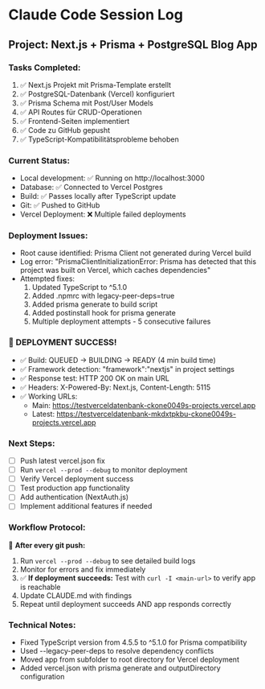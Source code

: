 # Claude Code Session Log

## Project: Next.js + Prisma + PostgreSQL Blog App

### Tasks Completed:
1. ✅ Next.js Projekt mit Prisma-Template erstellt
2. ✅ PostgreSQL-Datenbank (Vercel) konfiguriert
3. ✅ Prisma Schema mit Post/User Models
4. ✅ API Routes für CRUD-Operationen
5. ✅ Frontend-Seiten implementiert
6. ✅ Code zu GitHub gepusht
7. ✅ TypeScript-Kompatibilitätsprobleme behoben

### Current Status:
- Local development: ✅ Running on http://localhost:3000
- Database: ✅ Connected to Vercel Postgres
- Build: ✅ Passes locally after TypeScript update
- Git: ✅ Pushed to GitHub
- Vercel Deployment: ❌ Multiple failed deployments

### Deployment Issues:
- Root cause identified: Prisma Client not generated during Vercel build
- Log error: "PrismaClientInitializationError: Prisma has detected that this project was built on Vercel, which caches dependencies"
- Attempted fixes:
  1. Updated TypeScript to ^5.1.0
  2. Added .npmrc with legacy-peer-deps=true  
  3. Added prisma generate to build script
  4. Added postinstall hook for prisma generate
  5. Multiple deployment attempts - 5 consecutive failures

### 🎉 DEPLOYMENT SUCCESS!
- ✅ Build: QUEUED → BUILDING → READY (4 min build time)
- ✅ Framework detection: "framework":"nextjs" in project settings
- ✅ Response test: HTTP 200 OK on main URL
- ✅ Headers: X-Powered-By: Next.js, Content-Length: 5115
- ✅ Working URLs:
  - Main: https://testverceldatenbank-ckone0049s-projects.vercel.app  
  - Latest: https://testverceldatenbank-mkdxtpkbu-ckone0049s-projects.vercel.app

### Next Steps:
- [ ] Push latest vercel.json fix
- [ ] Run `vercel --prod --debug` to monitor deployment
- [ ] Verify Vercel deployment success
- [ ] Test production app functionality
- [ ] Add authentication (NextAuth.js)
- [ ] Implement additional features if needed

### Workflow Protocol:
🔄 **After every git push:**
1. Run `vercel --prod --debug` to see detailed build logs
2. Monitor for errors and fix immediately
3. ✅ **If deployment succeeds:** Test with `curl -I <main-url>` to verify app is reachable
4. Update CLAUDE.md with findings
5. Repeat until deployment succeeds AND app responds correctly

### Technical Notes:
- Fixed TypeScript version from 4.5.5 to ^5.1.0 for Prisma compatibility
- Used --legacy-peer-deps to resolve dependency conflicts
- Moved app from subfolder to root directory for Vercel deployment
- Added vercel.json with prisma generate and outputDirectory configuration